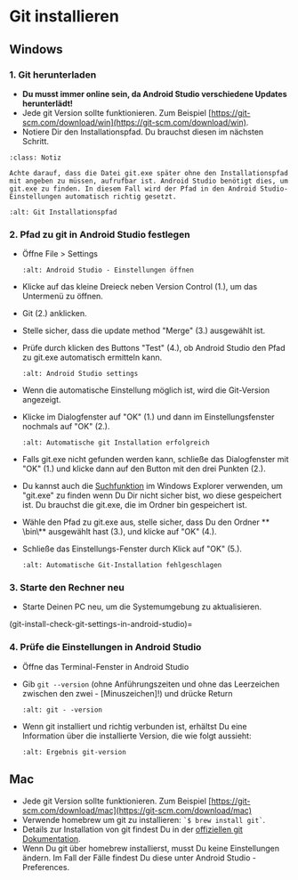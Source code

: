 # Git installieren

## Windows

### 1. Git herunterladen

- **Du musst immer online sein, da Android Studio verschiedene Updates herunterlädt!**
- Jede git Version sollte funktionieren. Zum Beispiel [https://git-scm.com/download/win](https://git-scm.com/download/win).
- Notiere Dir den Installationspfad. Du brauchst diesen im nächsten Schritt.

```{admonition} make git.exe available via Windows PATH
:class: Notiz

Achte darauf, dass die Datei git.exe später ohne den Installationspfad mit angeben zu müssen, aufrufbar ist. Android Studio benötigt dies, um git.exe zu finden. In diesem Fall wird der Pfad in den Android Studio-Einstellungen automatisch richtig gesetzt.

```

```{image} ../images/Update_GitPath.png
:alt: Git Installationspfad
```

### 2. Pfad zu git in Android Studio festlegen

- Öffne File > Settings

  ```{image} ../images/Update_GitSettings1.png
  :alt: Android Studio - Einstellungen öffnen
  ```

- Klicke auf das kleine Dreieck neben Version Control (1.), um das Untermenü zu öffnen.

- Git (2.) anklicken.

- Stelle sicher, dass die update method "Merge" (3.) ausgewählt ist.

- Prüfe durch klicken des Buttons "Test" (4.), ob Android Studio den Pfad zu git.exe automatisch ermitteln kann.

  ```{image} ../images/AndroidStudio361_09.png
  :alt: Android Studio settings
  ```

- Wenn die automatische Einstellung möglich ist, wird die Git-Version angezeigt.

- Klicke im Dialogfenster auf "OK" (1.) und dann im Einstellungsfenster nochmals auf "OK" (2.).

  ```{image} ../images/AndroidStudio361_10.png
  :alt: Automatische git Installation erfolgreich
  ```

- Falls git.exe nicht gefunden werden kann, schließe das Dialogfenster mit "OK" (1.) und klicke dann auf den Button mit den drei Punkten (2.).

- Du kannst auch die [Suchfunktion](https://www.tenforums.com/tutorials/94452-search-file-explorer-windows-10-a.html)  im Windows Explorer verwenden, um "git.exe" zu finden wenn Du Dir nicht sicher bist, wo diese gespeichert ist. Du brauchst die git.exe, die im Ordner bin gespeichert ist.

- Wähle den Pfad zu git.exe aus, stelle sicher, dass Du den Ordner \*\* \\bin\\\*\* ausgewählt hast (3.), und klicke auf "OK" (4.).

- Schließe das Einstellungs-Fenster durch Klick auf "OK" (5.).

  ```{image} ../images/AndroidStudio361_11.png
  :alt: Automatische Git-Installation fehlgeschlagen
  ```

### 3. Starte den Rechner neu

- Starte Deinen PC neu, um die Systemumgebung zu aktualisieren.

(git-install-check-git-settings-in-android-studio)=
### 4. Prüfe die Einstellungen in Android Studio

- Öffne das Terminal-Fenster in Android Studio

- Gib `git --version` (ohne Anführungszeiten und ohne das Leerzeichen zwischen den zwei - \[Minuszeichen\]!) und drücke Return

  ```{image} ../images/AndroidStudio_gitversion1.png
  :alt: git - -version
  ```

- Wenn git installiert und richtig verbunden ist, erhältst Du eine Information über die installierte Version, die wie folgt aussieht:

  ```{image} ../images/AndroidStudio_gitversion2.png
  :alt: Ergebnis git-version
  ```

## Mac

- Jede git Version sollte funktionieren. Zum Beispiel [https://git-scm.com/download/mac](https://git-scm.com/download/mac)
- Verwende homebrew um git zu installieren: `` `$ brew install git` ``.
- Details zur Installation von git findest Du in der [offiziellen git Dokumentation](https://git-scm.com/book/en/v2/Getting-Started-Installing-Git).
- Wenn Du git über homebrew installierst, musst Du keine Einstellungen ändern. Im Fall der Fälle findest Du diese unter Android Studio - Preferences.
